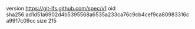 version https://git-lfs.github.com/spec/v1
oid sha256:ad1d51a6902d4b5395568a6535a233ca76c9cb4cef9ca80983316ca9917c09cc
size 215

